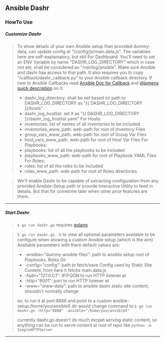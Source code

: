 ## Ansible Dashr

### HowTo Use

##### Customize Dashr

> To show details of your own Ansible setup than provided dummy-data, can update config at "<repo>/config/js/main.data.js".
> The variables here are self-explainatory, but still
For Dashboard:
> You'll need to set an ENV Variable by name "DASHR_LOG_DIRECTORY" which in case not set, shall be considered as "/var/log/ansible". Make sure Ansible and dashr has access to that path.
> It also requires you to copy "<REPO>/callback/dashr_callback.py" to your Ansible callback directory. If new to Ansible Callbacks read [Ansible Doc for Callback](http://docs.ansible.com/developing_plugins.html#callbacks) and [@jpmens quick description](http://jpmens.net/2012/09/11/watching-ansible-at-work-callbacks/) on it.
> * dashr_log_directory: shall be set based on path to DASHR_LOG_DIRECTORY as "{{ DASHR_LOG_DIRECTORY }}/hosts"
> * dashr_log_hostlist: set it as "{{ DASHR_LOG_DIRECTORY }}/dashr_log_hostlist.yaml"
For Hosts:
> * inventories: list of names of all inventories to be included
> * inventories_www_path: web-path for root of Inventory Files
> * group_vars_www_path: web-path for root of Group Var Files
> * host_vars_www_path: web-path for root of Host Var Files
For Playbooks:
> * playbooks: list of all the playbooks to be included
> * playbooks_www_path: web-path for root of Playbook YAML Files
For Roles:
> * roles: list of all the roles to be included
> * roles_www_path: web-path for root of Roles directories

> We'll enable Dashr to be capable of extracting configuration from any provided Ansible-Setup path or provide Interactive Utility to feed in details. But that for sometime later when other prior features are there.

---

##### Start Dashr

> ``` $ go run dashr.go ```
> requires [golang](https://golang.org/doc/install)

> ``` $ go run dashr.go -h ```
> to view all optional parameters available to be configure when showing a custom Ansible setup (which is the aim)
> Available parameters with there default values are:
> *  -ansible="dummy-ansible-files": path to ansible setup root of Playbooks, Roles Dir
> *  -config="config": path to fetch/save Config used by Static Site Content; from here it fetchs main.data.js
> *  -fqdn="127.0.0.1": IP/FQDN to run HTTP listener at
> *  -http="8001": port to run HTTP listener at
> *  -www="www-data": path to ansible dashr static site content, shouldn't normally change
>
> so, to run it at port:8888 and point to a custom ansible-setup:/home/you/ansibleX dir would change command to
> ``` $ go run dashr.go -http="8888" -ansible="/home/you/ansibleX" ```


> currently dashr.go doesn't do much excpet serving static content, so anything can be run to serve content at root of repo like ```python -m SimpleHTTPServer ```

---

